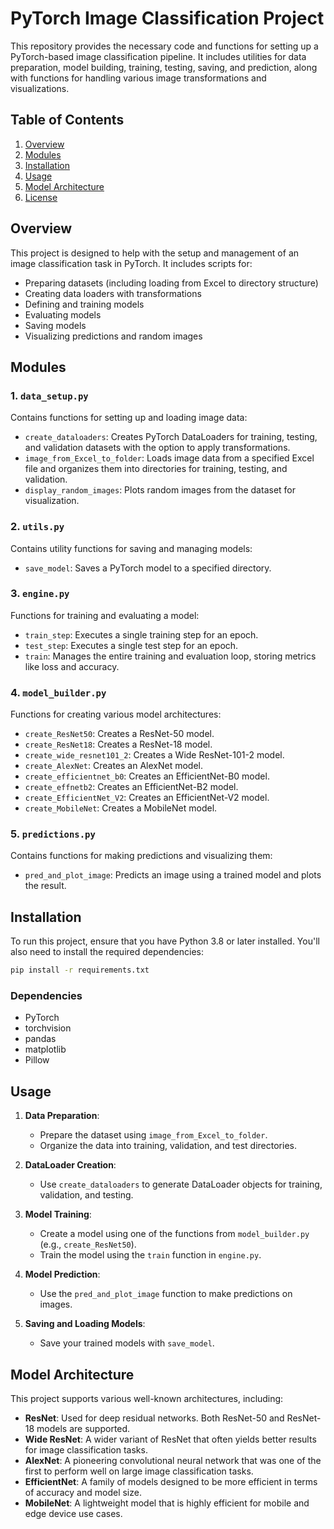 
# PyTorch Image Classification Project

This repository provides the necessary code and functions for setting up a PyTorch-based image classification pipeline. It includes utilities for data preparation, model building, training, testing, saving, and prediction, along with functions for handling various image transformations and visualizations.

## Table of Contents

1. [Overview](#overview)
2. [Modules](#modules)
3. [Installation](#installation)
4. [Usage](#usage)
5. [Model Architecture](#model-architecture)
6. [License](#license)

## Overview

This project is designed to help with the setup and management of an image classification task in PyTorch. It includes scripts for:

- Preparing datasets (including loading from Excel to directory structure)
- Creating data loaders with transformations
- Defining and training models
- Evaluating models
- Saving models
- Visualizing predictions and random images

## Modules

### 1. `data_setup.py`

Contains functions for setting up and loading image data:
- `create_dataloaders`: Creates PyTorch DataLoaders for training, testing, and validation datasets with the option to apply transformations.
- `image_from_Excel_to_folder`: Loads image data from a specified Excel file and organizes them into directories for training, testing, and validation.
- `display_random_images`: Plots random images from the dataset for visualization.

### 2. `utils.py`

Contains utility functions for saving and managing models:
- `save_model`: Saves a PyTorch model to a specified directory.

### 3. `engine.py`

Functions for training and evaluating a model:
- `train_step`: Executes a single training step for an epoch.
- `test_step`: Executes a single test step for an epoch.
- `train`: Manages the entire training and evaluation loop, storing metrics like loss and accuracy.

### 4. `model_builder.py`

Functions for creating various model architectures:
- `create_ResNet50`: Creates a ResNet-50 model.
- `create_ResNet18`: Creates a ResNet-18 model.
- `create_wide_resnet101_2`: Creates a Wide ResNet-101-2 model.
- `create_AlexNet`: Creates an AlexNet model.
- `create_efficientnet_b0`: Creates an EfficientNet-B0 model.
- `create_effnetb2`: Creates an EfficientNet-B2 model.
- `create_EfficientNet_V2`: Creates an EfficientNet-V2 model.
- `create_MobileNet`: Creates a MobileNet model.

### 5. `predictions.py`

Contains functions for making predictions and visualizing them:
- `pred_and_plot_image`: Predicts an image using a trained model and plots the result.

## Installation

To run this project, ensure that you have Python 3.8 or later installed. You'll also need to install the required dependencies:

```bash
pip install -r requirements.txt
```

### Dependencies

- PyTorch
- torchvision
- pandas
- matplotlib
- Pillow

## Usage

1. **Data Preparation**:
   - Prepare the dataset using `image_from_Excel_to_folder`.
   - Organize the data into training, validation, and test directories.

2. **DataLoader Creation**:
   - Use `create_dataloaders` to generate DataLoader objects for training, validation, and testing.

3. **Model Training**:
   - Create a model using one of the functions from `model_builder.py` (e.g., `create_ResNet50`).
   - Train the model using the `train` function in `engine.py`.

4. **Model Prediction**:
   - Use the `pred_and_plot_image` function to make predictions on images.

5. **Saving and Loading Models**:
   - Save your trained models with `save_model`.

## Model Architecture

This project supports various well-known architectures, including:

- **ResNet**: Used for deep residual networks. Both ResNet-50 and ResNet-18 models are supported.
- **Wide ResNet**: A wider variant of ResNet that often yields better results for image classification tasks.
- **AlexNet**: A pioneering convolutional neural network that was one of the first to perform well on large image classification tasks.
- **EfficientNet**: A family of models designed to be more efficient in terms of accuracy and model size.
- **MobileNet**: A lightweight model that is highly efficient for mobile and edge device use cases.


